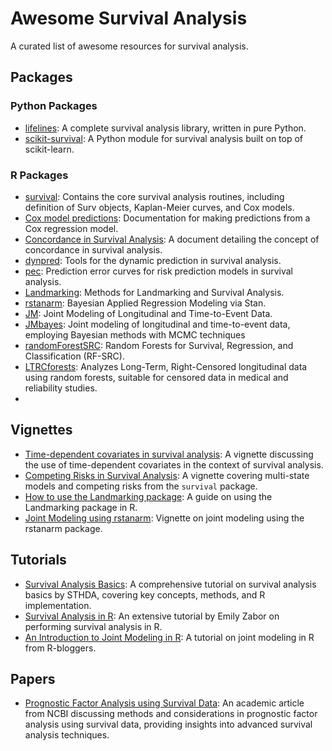 # Awesome Survival Analysis

A curated list of awesome resources for survival analysis.

## Packages

### Python Packages

- [lifelines](https://pypi.org/project/lifelines/): A complete survival analysis library, written in pure Python.
- [scikit-survival](https://pypi.org/project/scikit-survival/): A Python module for survival analysis built on top of scikit-learn.

### R Packages

- [survival](https://cran.r-project.org/web/packages/survival/index.html): Contains the core survival analysis routines, including definition of Surv objects, Kaplan-Meier curves, and Cox models.
- [Cox model predictions](https://stat.ethz.ch/R-manual/R-devel/library/survival/html/predict.coxph.html): Documentation for making predictions from a Cox regression model.
- [Concordance in Survival Analysis](https://rweb.webapps.cla.umn.edu/R/library/survival/doc/concordance.pdf): A document detailing the concept of concordance in survival analysis.
- [dynpred](https://cran.r-project.org/web/packages/dynpred/index.html): Tools for the dynamic prediction in survival analysis.
- [pec](https://search.r-project.org/CRAN/refmans/pec/html/predictSurvProb.html): Prediction error curves for risk prediction models in survival analysis.
- [Landmarking](https://cran.r-project.org/web/packages/Landmarking/index.html): Methods for Landmarking and Survival Analysis.
- [rstanarm](https://cran.r-project.org/web/packages/rstanarm/index.html): Bayesian Applied Regression Modeling via Stan.
- [JM](https://cran.r-project.org/web/packages/JM/index.html): Joint Modeling of Longitudinal and Time-to-Event Data.
- [JMbayes](https://cran.r-project.org/web/packages/JMbayes/index.html): Joint modeling of longitudinal and time-to-event data, employing Bayesian methods with MCMC techniques
- [randomForestSRC](https://cran.r-project.org/web/packages/randomForestSRC/index.html): Random Forests for Survival, Regression, and Classification (RF-SRC).
- [LTRCforests](https://cran.r-project.org/web/packages/LTRCforests/index.html): Analyzes Long-Term, Right-Censored longitudinal data using random forests, suitable for censored data in medical and reliability studies.
- 


## Vignettes

- [Time-dependent covariates in survival analysis](https://cran.r-project.org/web/packages/survival/vignettes/timedep.pdf): A vignette discussing the use of time-dependent covariates in the context of survival analysis.
- [Competing Risks in Survival Analysis](https://cran.r-project.org/web/packages/survival/vignettes/compete.pdf): A vignette covering multi-state models and competing risks from the `survival` package.
- [How to use the Landmarking package](https://cran.r-project.org/web/packages/Landmarking/vignettes/how_to_use.html): A guide on using the Landmarking package in R.
- [Joint Modeling using rstanarm](https://cran.r-project.org/web/packages/rstanarm/vignettes/jm.html): Vignette on joint modeling using the rstanarm package.

## Tutorials
- [Survival Analysis Basics](http://www.sthda.com/english/wiki/survival-analysis-basics): A comprehensive tutorial on survival analysis basics by STHDA, covering key concepts, methods, and R implementation.
- [Survival Analysis in R](https://www.emilyzabor.com/tutorials/survival_analysis_in_r_tutorial.html): An extensive tutorial by Emily Zabor on performing survival analysis in R.
- [An Introduction to Joint Modeling in R](https://www.r-bloggers.com/2018/02/an-introduction-to-joint-modeling-in-r/): A tutorial on joint modeling in R from R-bloggers.

## Papers
- [Prognostic Factor Analysis using Survival Data](https://www.ncbi.nlm.nih.gov/pmc/articles/PMC3321736/): An academic article from NCBI discussing methods and considerations in prognostic factor analysis using survival data, providing insights into advanced survival analysis techniques.



